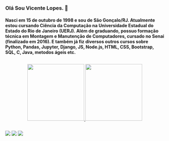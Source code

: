 ### Olá Sou Vicente Lopes. 👋
#### Nasci em 15 de outubro de 1998 e sou de São Gonçalo/RJ. Atualmente estou cursando Ciência da Computação na Universidade Estadual do Estado do Rio de Janeiro (UERJ). Além de graduando, possuo formação técnica em Montagem e Manutenção de Computadores, cursado no Senai (finalizado em 2016). E também já fiz diversos outros cursos sobre Python, Pandas, Jupyter, Django, JS, Node.js, HTML, CSS, Bootstrap, SQL, C, Java, metodos ágeis etc. <br>

##
<div align="center">
  <a href="https://github.com/vicentelc1515">
  <img height="180em" src="https://github-readme-stats.vercel.app/api?username=vicentelc1515&show_icons=true&theme=dracula&include_all_commits=true&count_private=true"/>
  <img height="180em" src="https://github-readme-stats.vercel.app/api/top-langs/?username=vicentelc1515&layout=compact&langs_count=7&theme=dracula"/>
</div>
  
##
  
<div>
  <a href="https://www.linkedin.com/in/vicentelc/" target="_blank"><img src="https://img.shields.io/badge/LinkedIn-0077B5?style=for-the-badge&logo=linkedin&logoColor=white" target="_blank"></a>
 <a href="https://www.instagram.com/lopesvicent/" target="_blank"><img src="https://img.shields.io/badge/Instagram-E4405F?style=for-the-badge&logo=instagram&logoColor=white" target="_blank"></a>
  <a href="https://t.me/vicentelcarvalho" target="_blank"><img src="https://img.shields.io/badge/Telegram-2CA5E0?style=for-the-badge&logo=telegram&logoColor=white" target="_blank"></a>

 
</div>
